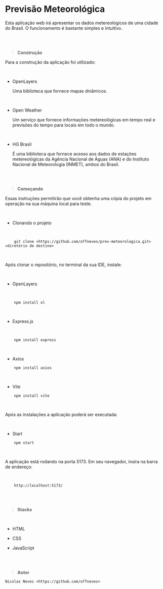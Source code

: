 # Previsão Meteorológica

Esta aplicação web irá apresentar os dados metereológicos de uma cidade do Brasil. O funcionamento é bastante simples e intuitivo.

<br><br>

> **Construção**

Para a construção da aplicação foi utilizado:

<br>

- OpenLayers

    Uma biblioteca que fornece mapas dinâmicos.

<br>

- Open Weather

    Um serviço que fornece informações metereológicas em tempo real e previsões do tempo para locais em todo o mundo.

<br>

- HG Brasil

    É uma biblioteca que fornece acesso aos dados de estações metereológicas da Agência Nacional de Águas (ANA) e do Instituto Nacional de Meteorologia (INMET), ambos do Brasil.

<br><br>

> **Começando**

Essas instruções permitirão que você obtenha uma cópia do projeto em operação na sua máquina local para teste.

<br>

- Clonando o projeto

<br>

```
    git clone <https://github.com/offneves/prev-meteorologica.git> <diretório de destino>
```

<br>

Após clonar o repositório, no terminal da sua IDE, instale:

<br>

- OpenLayers

<br>

```
    npm install ol
```

<br>

- Express.js

<br>

```
    npm install express
```

<br>

- Axios

```
    npm install axios
```

<br>

- Vite

```
    npm install vite
```

<br>

Após as instalações a aplicação poderá ser executada:

<br>

- Start

```
    npm start
```

<br>

A aplicação está rodando na porta 5173. Em seu navegador, insira na barra de endereço:

<br>

```
    http://localhost:5173/
```

<br><br>

> **Stacks**

<br>

- HTML

- CSS

- JavaScript

<br><br>

> **Autor**

```
Nicolas Neves <https://github.com/offneves>
```
